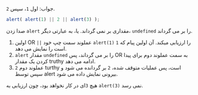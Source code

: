 جواب: اول `1`، سپس `2`.

```js run
alert( alert(1) || 2 || alert(3) );
```

صدا زدن `alert` مقداری بر نمی گرداند. یا، به عبارتی دیگر، `undefined` را بر می گرداند.

1. اولین OR `||` عملوند سمت چپ خود `alert(1)` را ارزیابی میکند. آن اولین پیام که `1` است را نمایش می دهد.
2. `alert` مقدار `undefined` را بر می گرداند، پس OR به سمت عملوند دوم برای پیدا کردن یک مقدار truthy ادامه می دهد.
3. عملوند دوم `2` turthy است، پس عملیات متوقف شده، `2` بر گردانده می شود و سپس توسط alert بیرونی نمایش داده می شود.

هیچ `3`ای در کار نخواهد بود، چون ارزیابی به `alert(3)` نمی رسد.
